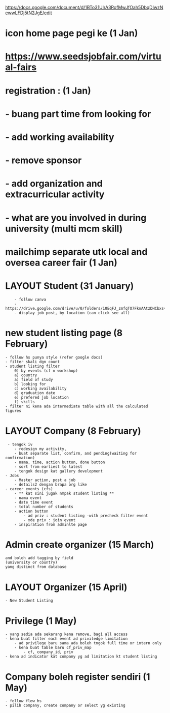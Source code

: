 https://docs.google.com/document/d/1BTo31UIrA3RofMwJfOah5DbqDIwzNewwLFDj5tN2JgE/edit

# icon home page pegi ke (1 Jan)
#    https://www.seedsjobfair.com/virtual-fairs

# registration : (1 Jan)
#    - buang part time from looking for
#    - add working availability 
#    - remove sponsor
#    - add organization and extracurricular activity
#        - what are you involved in during university (multi mcm skill)

# mailchimp separate utk local and oversea career fair (1 Jan)

# LAYOUT Student  (31 January)
        - follow canva
        - https://drive.google.com/drive/u/0/folders/10EqFJ_zmfqTO7FknAAtzDHCbxs4Y3Hiz 
        - display job post, by location (can click see all)
    
# new student listing page (8 February)
    - follow hs punya style (refer google docs)
    - filter skali dgn count
    - student listing filter
        0) by events (cf n workshop)
        a) country
        a) field of study
        b) looking for
        c) working availability
        d) graduation date
        e) prefered job location
        f) skills
    - filter ni kena ada intermediate table with all the calculated figures

# LAYOUT Company (8 February)
     - tengok iv
        - redesign my activity, 
        - buat separate list, confirm, and pending(waiting for confirmation)
        - nama, time, action button, done button
        - sort from earliest to latest
        - tengok design kat gallery development
    - Jobs 
        - Master action, post a job
        - details2 dengan brapa org like
    - career events (cfs)
        - ** kat sini jugak nmpak student listing **
        - nama event
        - date time event
        - total number of students
        - action button
            - ad priv : student listing -with precheck filter event
            - xde priv : join event 
        - inspiration from adminlte page

# Admin create organizer (15 March)
    and boleh add tagging by field
    (university or country) 
    yang distinct from database

# LAYOUT Organizer (15 April)
    - New Student Listing

# Privilege (1 May)
    - yang sedia ada sekarang kena remove, bagi all access
    - kena buat filter each event ad priviledge limitation
        - ad privilege baru sama ada boleh tngok full time or intern only 
        - kena buat table baru cf_priv_map
            - cf, company_id, priv
    - kena ad indicator kat company yg ad limitation kt student listing

# Company boleh register sendiri (1 May)
    - follow flow hs
    - pilih company, create company or select yg existing